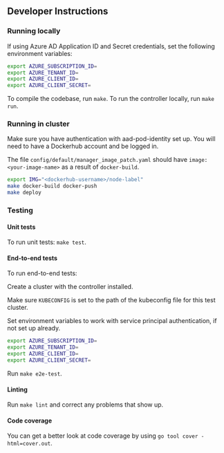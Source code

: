 ## Developer Instructions

### Running locally

If using Azure AD Application ID and Secret credentials, set the following environment variables:

```sh
export AZURE_SUBSCRIPTION_ID=
export AZURE_TENANT_ID=
export AZURE_CLIENT_ID=
export AZURE_CLIENT_SECRET=
```

To compile the codebase, run `make`.
To run the controller locally, run `make run`.

### Running in cluster

Make sure you have authentication with aad-pod-identity set up. You will need to have a Dockerhub account and be logged in.

The file `config/default/manager_image_patch.yaml` should have `image: <your-image-name>` as a result of `docker-build`.

```sh
export IMG="<dockerhub-username>/node-label"
make docker-build docker-push
make deploy
```

### Testing

#### Unit tests

To run unit tests: `make test`.

#### End-to-end tests

To run end-to-end tests:

Create a cluster with the controller installed.

Make sure `KUBECONFIG` is set to the path of the kubeconfig file for this test cluster.

Set environment variables to work with service principal authentication, if not set up already.

```sh
export AZURE_SUBSCRIPTION_ID=
export AZURE_TENANT_ID=
export AZURE_CLIENT_ID=
export AZURE_CLIENT_SECRET=
```

Run `make e2e-test`.

#### Linting

Run `make lint` and correct any problems that show up.

#### Code coverage

You can get a better look at code coverage by using `go tool cover -html=cover.out`.

